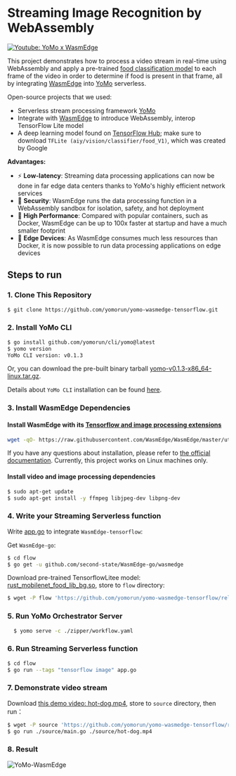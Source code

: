 # Streaming Image Recognition by WebAssembly

[![Youtube: YoMo x WasmEdge](youtube.png)](https://youtu.be/E0ltsn6cLIU)

This project demonstrates how to process a video stream in real-time using WebAssembly and apply a pre-trained [food classification model](https://tfhub.dev/google/lite-model/aiy/vision/classifier/food_V1/1) to each frame of the video in order to determine if food is present in that frame, all by integrating [WasmEdge](https://github.com/WasmEdge/WasmEdge) into [YoMo](https://github.com/yomorun/yomo) serverless.

Open-source projects that we used:

- Serverless stream processing framework [YoMo](https://github.com/yomorun/yomo)
- Integrate with [WasmEdge](https://github.com/WasmEdge/WasmEdge) to introduce WebAssembly, interop TensorFlow Lite model
- A deep learning model found on [TensorFlow Hub](https://tfhub.dev/google/lite-model/aiy/vision/classifier/food_V1/1); make sure to download `TFLite (aiy/vision/classifier/food_V1)`, which was created by Google

**Advantages:**

- ⚡️ **Low-latency**: Streaming data processing applications can now be done in far edge data centers thanks to YoMo's highly efficient network services
- 🔐 **Security**: WasmEdge runs the data processing function in a WebAssembly sandbox for isolation, safety, and hot deployment
- 🚀 **High Performance**: Compared with popular containers, such as Docker, WasmEdge can be up to 100x faster at startup and have a much smaller footprint
- 🎯 **Edge Devices**: As WasmEdge consumes much less resources than Docker, it is now possible to run data processing applications on edge devices

## Steps to run

### 1. Clone This Repository

```bash
$ git clone https://github.com/yomorun/yomo-wasmedge-tensorflow.git
```

### 2. Install YoMo CLI

```bash
$ go install github.com/yomorun/cli/yomo@latest
$ yomo version
YoMo CLI version: v0.1.3
```

Or, you can download the pre-built binary tarball [yomo-v0.1.3-x86_64-linux.tar.gz](https://github.com/yomorun/cli/releases/tag/v0.1.3).

Details about `YoMo CLI` installation can be found [here](https://github.com/yomorun/yomo).

### 3. Install WasmEdge Dependencies

#### Install WasmEdge with its [Tensorflow and image processing extensions](https://www.secondstate.io/articles/wasi-tensorflow/)

```bash
wget -qO- https://raw.githubusercontent.com/WasmEdge/WasmEdge/master/utils/install.sh | bash -s -- -e all -p /usr/local
```

If you have any questions about installation, please refer to [the official documentation](https://github.com/WasmEdge/WasmEdge/blob/master/docs/install.md). Currently, this project works on Linux machines only.

#### Install video and image processing dependencies

```bash
$ sudo apt-get update
$ sudo apt-get install -y ffmpeg libjpeg-dev libpng-dev
```

### 4. Write your Streaming Serverless function

Write [app.go](https://github.com/yomorun/yomo-wasmedge-tensorflow/blob/main/flow/app.go) to integrate `WasmEdge-tensorflow`:

Get `WasmEdge-go`:

```bash
$ cd flow
$ go get -u github.com/second-state/WasmEdge-go/wasmedge
```

Download pre-trained TensorflowLitee model: [rust_mobilenet_food_lib_bg.so](https://github.com/yomorun/yomo-wasmedge-tensorflow/releases/download/v0.2.0/rust_mobilenet_food_lib_bg.so), store to `flow` directory:

```bash
$ wget -P flow 'https://github.com/yomorun/yomo-wasmedge-tensorflow/releases/download/v0.2.0/rust_mobilenet_food_lib_bg.so'
```

### 5. Run YoMo Orchestrator Server

```bash
  $ yomo serve -c ./zipper/workflow.yaml
```

### 6. Run Streaming Serverless function

```bash
$ cd flow
$ go run --tags "tensorflow image" app.go
```

### 7. Demonstrate video stream

Download [this demo video: hot-dog.mp4](https://github.com/yomorun/yomo-wasmedge-tensorflow/releases/download/v0.2.0/hot-dog.mp4), store to `source` directory, then run：

```bash
$ wget -P source 'https://github.com/yomorun/yomo-wasmedge-tensorflow/releases/download/v0.2.0/hot-dog.mp4'
$ go run ./source/main.go ./source/hot-dog.mp4
```

### 8. Result

![YoMo-WasmEdge](result.png)
